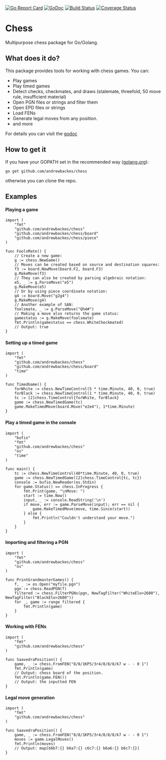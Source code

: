 [![Go Report Card](https://goreportcard.com/badge/github.com/andrewbackes/chess)](https://goreportcard.com/report/github.com/andrewbackes/chess) [![GoDoc](https://godoc.org/github.com/andrewbackes/chess?status.svg)](https://godoc.org/github.com/andrewbackes/chess) [![Build Status](https://travis-ci.org/andrewbackes/chess.svg?branch=master)](https://travis-ci.org/andrewbackes/chess) [![Coverage Status](https://coveralls.io/repos/github/andrewbackes/chess/badge.svg?branch=master)](https://coveralls.io/github/andrewbackes/chess?branch=master)

# Chess
Multipurpose chess package for Go/Golang.

## What does it do?
This package provides tools for working with chess games. You can:
- Play games
- Play timed games
- Detect checks, checkmates, and draws (stalemate, threefold, 50 move rule, insufficient material)
- Open PGN files or strings and filter them
- Open EPD files or strings
- Load FENs
- Generate legal moves from any position.
- and more

For details you can visit the [godoc](https://godoc.org/github.com/andrewbackes/chess)

## How to get it
If you have your GOPATH set in the recommended way ([golang.org](https://golang.org/doc/code.html#GOPATH)):

```go get github.com/andrewbackes/chess```

otherwise you can clone the repo.

## Examples

#### Playing a game
```
import (
    "fmt"
    "github.com/andrewbackes/chess"
	"github.com/andrewbackes/chess/board"
	"github.com/andrewbackes/chess/piece"
)

func FoolsMate() {
	// Create a new game:
	g := chess.NewGame()
	// Moves can be created based on source and destination squares:
	f3 := board.NewMove(board.F2, board.F3)
	g.MakeMove(f3)
	// They can also be created by parsing algebraic notation:
	e5, _ := g.ParseMove("e5")
	g.MakeMove(e5)
	// Or by using piece coordinate notation:
	g4 := board.Move("g2g4")
	g.MakeMove(g4)
	// Another example of SAN:
	foolsmate, _ := g.ParseMove("Qh4#")
	// Making a move also returns the game status:
	gamestatus := g.MakeMove(foolsmate)
	fmt.Println(gamestatus == chess.WhiteCheckmated)
	// Output: true
}
```

#### Setting up a timed game
```
import (
    "fmt"
    "github.com/andrewbackes/chess"
    "github.com/andrewbackes/chess/board"
    "time"
)

func TimedGame() {
    forWhite := chess.NewTimeControl(5 * time.Minute, 40, 0, true)
    forBlack := chess.NewTimeControl(1 * time.Minute, 40, 0, true)
    tc := [2]chess.TimeControl{forWhite, forBlack}
    game := chess.NewTimedGame(tc)
    game.MakeTimedMove(board.Move("e2e4"), 1*time.Minute)
}
```

#### Play a timed game in the console
```
import (
	"bufio"
	"fmt"
	"github.com/andrewbackes/chess"
	"os"
	"time"
)

func main() {
	tc := chess.NewTimeControl(40*time.Minute, 40, 0, true)
	game := chess.NewTimedGame([2]chess.TimeControl{tc, tc})
	console := bufio.NewReader(os.Stdin)
	for game.Status() == chess.InProgress {
		fmt.Print(game, "\nMove: ")
		start := time.Now()
		input, _ := console.ReadString('\n')
		if move, err := game.ParseMove(input); err == nil {
			game.MakeTimedMove(move, time.Since(start))
		} else {
			fmt.Println("Couldn't understand your move.")
		}
	}
}
```


#### Importing and filtering a PGN
```
import (
    "fmt"
    "github.com/andrewbackes/chess"
    "os"
)

func PrintGrandmasterGames() {
    f, _ := os.Open("myfile.pgn")
    pgn := chess.ReadPGN(f)
    filtered := chess.FilterPGNs(pgn, NewTagFilter("WhiteElo>2600"), NewTagFilter("BlackElo>2600"))
	for _, game := range filtered {
		fmt.Println(game)
	} 
}
```

#### Working with FENs
```
import (
    "fmt"
    "github.com/andrewbackes/chess"
)

func SaavedraPosition() {
    game, _ := chess.FromFEN("8/8/1KP5/3r4/8/8/8/k7 w - - 0 1")
    fmt.Println(game)
    // Output: chess board of the position.
    fmt.Println(game.FEN())
    // Output: the inputted FEN
}
```

#### Legal move generation

```
import (
    "fmt"
    "github.com/andrewbackes/chess"
)

func SaavedraPosition() {
    game, _ := chess.FromFEN("8/8/1KP5/3r4/8/8/8/k7 w - - 0 1")
    moves := game.LegalMoves()
    fmt.Println(moves)
    // Output: map[b6b7:{} b6a7:{} c6c7:{} b6a6:{} b6c7:{}]
}
```